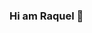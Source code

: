 ### Hi am Raquel 👋 
<!--
- 🔬I am biomedical clinical analyst
- 🧠I'm currently a neuroengineering student
-->
